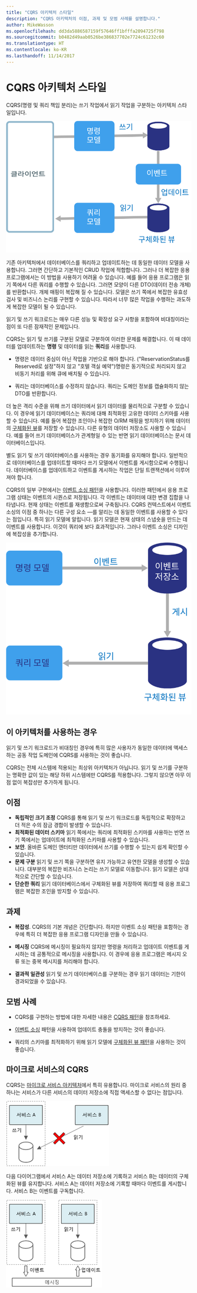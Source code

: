 ```yaml
---
title: "CQRS 아키텍처 스타일"
description: "CQRS 아키텍처의 이점, 과제 및 모범 사례를 설명합니다."
author: MikeWasson
ms.openlocfilehash: dd3da5886587159f57646ff1bfffa2094725f798
ms.sourcegitcommit: b0482d49aab0526be386837702e7724c61232c60
ms.translationtype: HT
ms.contentlocale: ko-KR
ms.lasthandoff: 11/14/2017
---
```

# <a name="cqrs-architecture-style"></a>CQRS 아키텍처 스타일

CQRS(명령 및 쿼리 책임 분리)는 쓰기 작업에서 읽기 작업을 구분하는 아키텍처 스타일입니다. 

![](./images/cqrs-logical.svg)

기존 아키텍처에서 데이터베이스를 쿼리하고 업데이트하는 데 동일한 데이터 모델을 사용합니다. 그러면 간단하고 기본적인 CRUD 작업에 적합합니다. 그러나 더 복잡한 응용 프로그램에서는 이 방법을 사용하기 어려울 수 있습니다. 예를 들어 응용 프로그램은 읽기 쪽에서 다른 쿼리를 수행할 수 있습니다. 그러면 모양이 다른 DTO(데이터 전송 개체)를 반환합니다. 개체 매핑이 복잡해 질 수 있습니다. 모델은 쓰기 쪽에서 복잡한 유효성 검사 및 비즈니스 논리를 구현할 수 있습니다. 따라서 너무 많은 작업을 수행하는 과도하게 복잡한 모델이 될 수 있습니다.

읽기 및 쓰기 워크로드는 매우 다른 성능 및 확장성 요구 사항을 포함하여 비대칭이라는 점이 또 다른 잠재적인 문제입니다. 

CQRS는 읽기 및 쓰기를 구분된 모델로 구분하여 이러한 문제를 해결합니다. 이 때 데이터를 업데이트하는 **명령** 및 데이터를 읽는 **쿼리**를 사용합니다.

- 명령은 데이터 중심이 아닌 작업을 기반으로 해야 합니다. ("ReservationStatus를 Reserved로 설정"하지 않고 "호텔 객실 예약")명령은 동기적으로 처리되지 않고 비동기 처리를 위해 큐에 배치될 수 있습니다.

- 쿼리는 데이터베이스를 수정하지 않습니다. 쿼리는 도메인 정보를 캡슐화하지 않는 DTO를 반환합니다.

더 높은 격리 수준을 위해 쓰기 데이터에서 읽기 데이터를 물리적으로 구분할 수 있습니다. 이 경우에 읽기 데이터베이스는 쿼리에 대해 최적화된 고유한 데이터 스키마를 사용할 수 있습니다. 예를 들어 복잡한 조인이나 복잡한 O/RM 매핑을 방지하기 위해 데이터의 [구체화된 뷰][materialized-view]를 저장할 수 있습니다. 다른 유형의 데이터 저장소도 사용할 수 있습니다. 예를 들어 쓰기 데이터베이스가 관계형일 수 있는 반면 읽기 데이터베이스는 문서 데이터베이스입니다.

별도 읽기 및 쓰기 데이터베이스를 사용하는 경우 동기화를 유지해야 합니다. 일반적으로 데이터베이스를 업데이트할 때마다 쓰기 모델에서 이벤트를 게시함으로써 수행됩니다. 데이터베이스를 업데이트하고 이벤트를 게시하는 작업은 단일 트랜잭션에서 이루어져야 합니다. 

CQRS의 일부 구현에서는 [이벤트 소싱 패턴][event-sourcing]을 사용합니다. 이러한 패턴에서 응용 프로그램 상태는 이벤트의 시퀀스로 저장됩니다. 각 이벤트는 데이터에 대한 변경 집합을 나타냅니다. 현재 상태는 이벤트를 재생함으로써 구축됩니다. CQRS 컨텍스트에서 이벤트 소싱의 이점 중 하나는 다른 구성 요소 &mdash;를 알리는 데 동일한 이벤트를 사용할 수 있다는 점입니다. 특히 읽기 모델에 알립니다. 읽기 모델은 현재 상태의 스냅숏을 만드는 데 이벤트를 사용합니다. 이것이 쿼리에 보다 효과적입니다. 그러나 이벤트 소싱은 디자인에 복잡성을 추가합니다.

![](./images/cqrs-events.svg)

## <a name="when-to-use-this-architecture"></a>이 아키텍처를 사용하는 경우

읽기 및 쓰기 워크로드가 비대칭인 경우에 특히 많은 사용자가 동일한 데이터에 액세스하는 공동 작업 도메인에 CQRS를 사용하는 것이 좋습니다.

CQRS는 전체 시스템에 적용되는 최상위 아키텍처가 아닙니다. 읽기 및 쓰기를 구분하는 명확한 값이 있는 해당 하위 시스템에만 CQRS를 적용합니다. 그렇지 않으면 아무 이점 없이 복잡성만 추가하게 됩니다.

## <a name="benefits"></a>이점

- **독립적인 크기 조정** CQRS를 통해 읽기 및 쓰기 워크로드를 독립적으로 확장하고 더 적은 수의 잠금 경합이 발생할 수 있습니다.
- **최적화된 데이터 스키마**  읽기 쪽에서는 쿼리에 최적화된 스키마를 사용하는 반면 쓰기 쪽에서는 업데이트에 최적화된 스키마를 사용할 수 있습니다.  
- **보안**. 올바른 도메인 엔터티만 데이터에서 쓰기를 수행할 수 있는지 쉽게 확인할 수 있습니다.
- **문제 구분** 읽기 및 쓰기 쪽을 구분하면 유지 가능하고 유연한 모델을 생성할 수 있습니다. 대부분의 복잡한 비즈니스 논리는 쓰기 모델로 이동합니다. 읽기 모델은 상대적으로 간단할 수 있습니다.
- **단순한 쿼리** 읽기 데이터베이스에서 구체화된 뷰를 저장하여 쿼리할 때 응용 프로그램은 복잡한 조인을 방지할 수 있습니다.

## <a name="challenges"></a>과제

- **복잡성**. CQRS의 기본 개념은 간단합니다. 하지만 이벤트 소싱 패턴을 포함하는 경우에 특히 더 복잡한 응용 프로그램 디자인을 만들 수 있습니다.

- **메시징** CQRS에 메시징이 필요하지 않지만 명령을 처리하고 업데이트 이벤트를 게시하는 데 공통적으로 메시징을 사용합니다. 이 경우에 응용 프로그램은 메시지 오류 또는 중복 메시지를 처리해야 합니다. 

- **결과적 일관성** 읽기 및 쓰기 데이터베이스를 구분하는 경우 읽기 데이터는 기한이 경과되었을 수 있습니다. 

## <a name="best-practices"></a>모범 사례

- CQRS를 구현하는 방법에 대한 자세한 내용은 [CQRS 패턴][cqrs-pattern]을 참조하세요.

- [이벤트 소싱][event-sourcing] 패턴을 사용하여 업데이트 충돌을 방지하는 것이 좋습니다.

- 쿼리의 스키마를 최적화하기 위해 읽기 모델에 [구체화된 뷰 패턴][materialized-view]을 사용하는 것이 좋습니다.

## <a name="cqrs-in-microservices"></a>마이크로 서비스의 CQRS

CQRS는 [마이크로 서비스 아키텍처][microservices]에서 특히 유용합니다. 마이크로 서비스의 원리 중 하나는 서비스가 다른 서비스의 데이터 저장소에 직접 액세스할 수 없다는 점입니다.

![](./images/cqrs-microservices-wrong.png)

다음 다이어그램에서 서비스 A는 데이터 저장소에 기록하고 서비스 B는 데이터의 구체화된 뷰를 유지합니다. 서비스 A는 데이터 저장소에 기록할 때마다 이벤트를 게시합니다. 서비스 B는 이벤트를 구독합니다.

![](./images/cqrs-microservices-right.png)


<!-- links -->

[cqrs-pattern]: ../../patterns/cqrs.md
[event-sourcing]: ../../patterns/event-sourcing.md
[materialized-view]: ../../patterns/materialized-view.md
[microservices]: ./microservices.md
